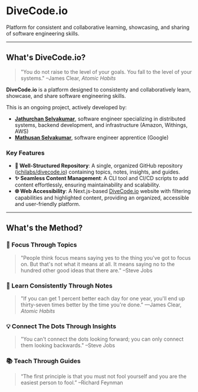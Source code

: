 # DiveCode.io

Platform for consistent and collaborative learning, showcasing, and sharing of software engineering skills.

---

## What's DiveCode.io?

> "You do not raise to the level of your goals. You fall to the level of your systems."
–James Clear, *Atomic Habits*

**DiveCode.io** is a platform designed to consistenty and collaboratively learn, showcase, and share software engineering skills.

This is an ongoing project, actively developed by:

- [**Jathurchan Selvakumar**](jathurchan.com), software engineer specializing in distributed systems, backend development, and infrastructure (Amazon, Withings, AWS)
- [**Mathusan Selvakumar**](mathusan.me), software engineer apprentice (Google)

### Key Features

- **🧩 Well-Structured Repository**: A single, organized GitHub repository ([ichilabs/divecode.io](https://github.com/ichilabs/divecode.io)) containing topics, notes, insights, and guides.
- **✨ Seamless Content Management**: A CLI tool and CI/CD scripts to add content effortlessly, ensuring maintainability and scalability.
- **🌐 Web Accessibility**: A Next.js-based [DiveCode.io](divecode.io) website with filtering capabilities and highlighted content, providing an organized, accessible and user-friendly platform.

---

## What's the Method?

### 🎯 Focus Through Topics

> "People think focus means saying yes to the thing you've got to focus on. But that's not what it means at all. It means saying no to the hundred other good ideas that there are."
–Steve Jobs

### 📆 Learn Consistently Through Notes

> "If you can get 1 percent better each day for one year, you'll end up thirty-seven times better by the time you're done."
—James Clear, *Atomic Habits*

### 💡 Connect The Dots Through Insights

> "You can't connect the dots looking forward; you can only connect them looking backwards."
–Steve Jobs

### 📚 Teach Through Guides

> “The first principle is that you must not fool yourself and you are the easiest person to fool.”
–Richard Feynman

